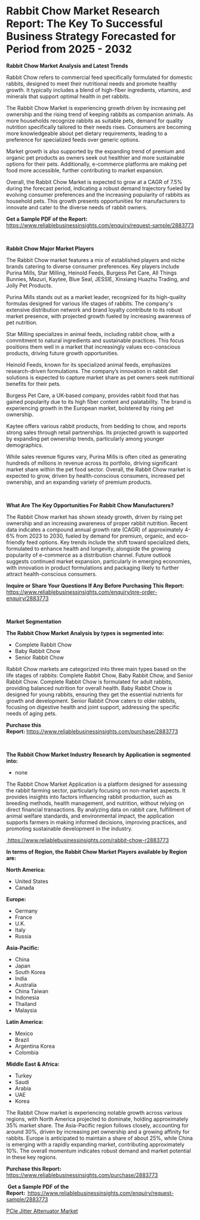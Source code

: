 <p><h1>Rabbit Chow Market Research Report: The Key To Successful Business Strategy Forecasted for Period from 2025 - 2032</h1></p><p><strong>Rabbit Chow Market Analysis and Latest Trends</strong></p>
<p><p>Rabbit Chow refers to commercial feed specifically formulated for domestic rabbits, designed to meet their nutritional needs and promote healthy growth. It typically includes a blend of high-fiber ingredients, vitamins, and minerals that support optimal health in pet rabbits.</p><p>The Rabbit Chow Market is experiencing growth driven by increasing pet ownership and the rising trend of keeping rabbits as companion animals. As more households recognize rabbits as suitable pets, demand for quality nutrition specifically tailored to their needs rises. Consumers are becoming more knowledgeable about pet dietary requirements, leading to a preference for specialized feeds over generic options.</p><p>Market growth is also supported by the expanding trend of premium and organic pet products as owners seek out healthier and more sustainable options for their pets. Additionally, e-commerce platforms are making pet food more accessible, further contributing to market expansion. </p><p>Overall, the Rabbit Chow Market is expected to grow at a CAGR of 7.5% during the forecast period, indicating a robust demand trajectory fueled by evolving consumer preferences and the increasing popularity of rabbits as household pets. This growth presents opportunities for manufacturers to innovate and cater to the diverse needs of rabbit owners.</p></p>
<p><strong>Get a Sample PDF of the Report:&nbsp;</strong> <a href="https://www.reliablebusinessinsights.com/enquiry/request-sample/2883773?utm_campaign=3043&utm_medium=2&utm_source=Github&utm_content=ia&utm_term=13032025&utm_id=rabbit-chow">https://www.reliablebusinessinsights.com/enquiry/request-sample/2883773</a></p>
<p>&nbsp;</p>
<p><strong>Rabbit Chow Major Market Players</strong></p>
<p><p>The Rabbit Chow market features a mix of established players and niche brands catering to diverse consumer preferences. Key players include Purina Mills, Star Milling, Heinold Feeds, Burgess Pet Care, All Things Bunnies, Mazuri, Kaytee, Blue Seal, JESSIE, Xinxiang Huazhu Trading, and Jolly Pet Products.</p><p>Purina Mills stands out as a market leader, recognized for its high-quality formulas designed for various life stages of rabbits. The company's extensive distribution network and brand loyalty contribute to its robust market presence, with projected growth fueled by increasing awareness of pet nutrition.</p><p>Star Milling specializes in animal feeds, including rabbit chow, with a commitment to natural ingredients and sustainable practices. This focus positions them well in a market that increasingly values eco-conscious products, driving future growth opportunities.</p><p>Heinold Feeds, known for its specialized animal feeds, emphasizes research-driven formulations. The company’s innovation in rabbit diet solutions is expected to capture market share as pet owners seek nutritional benefits for their pets.</p><p>Burgess Pet Care, a UK-based company, provides rabbit food that has gained popularity due to its high fiber content and palatability. The brand is experiencing growth in the European market, bolstered by rising pet ownership.</p><p>Kaytee offers various rabbit products, from bedding to chow, and reports strong sales through retail partnerships. Its projected growth is supported by expanding pet ownership trends, particularly among younger demographics.</p><p>While sales revenue figures vary, Purina Mills is often cited as generating hundreds of millions in revenue across its portfolio, driving significant market share within the pet food sector. Overall, the Rabbit Chow market is expected to grow, driven by health-conscious consumers, increased pet ownership, and an expanding variety of premium products.</p></p>
<p>&nbsp;</p>
<p><strong>What Are The Key Opportunities For Rabbit Chow Manufacturers?</strong></p>
<p><p>The Rabbit Chow market has shown steady growth, driven by rising pet ownership and an increasing awareness of proper rabbit nutrition. Recent data indicates a compound annual growth rate (CAGR) of approximately 4-6% from 2023 to 2030, fueled by demand for premium, organic, and eco-friendly feed options. Key trends include the shift toward specialized diets, formulated to enhance health and longevity, alongside the growing popularity of e-commerce as a distribution channel. Future outlook suggests continued market expansion, particularly in emerging economies, with innovation in product formulations and packaging likely to further attract health-conscious consumers.</p></p>
<p><strong>Inquire or Share Your Questions If Any Before Purchasing This Report:</strong> <a href="https://www.reliablebusinessinsights.com/enquiry/pre-order-enquiry/2883773?utm_campaign=3043&utm_medium=2&utm_source=Github&utm_content=ia&utm_term=13032025&utm_id=rabbit-chow">https://www.reliablebusinessinsights.com/enquiry/pre-order-enquiry/2883773</a></p>
<p>&nbsp;</p>
<p><strong>Market Segmentation</strong></p>
<p><strong>The Rabbit Chow Market Analysis by types is segmented into:</strong></p>
<p><ul><li>Complete Rabbit Chow</li><li>Baby Rabbit Chow</li><li>Senior Rabbit Chow</li></ul></p>
<p><p>Rabbit Chow markets are categorized into three main types based on the life stages of rabbits: Complete Rabbit Chow, Baby Rabbit Chow, and Senior Rabbit Chow. Complete Rabbit Chow is formulated for adult rabbits, providing balanced nutrition for overall health. Baby Rabbit Chow is designed for young rabbits, ensuring they get the essential nutrients for growth and development. Senior Rabbit Chow caters to older rabbits, focusing on digestive health and joint support, addressing the specific needs of aging pets.</p></p>
<p><strong>Purchase this Report:&nbsp;</strong><a href="https://www.reliablebusinessinsights.com/purchase/2883773?utm_campaign=3043&utm_medium=2&utm_source=Github&utm_content=ia&utm_term=13032025&utm_id=rabbit-chow">https://www.reliablebusinessinsights.com/purchase/2883773</a></p>
<p>&nbsp;</p>
<p><strong>The Rabbit Chow Market Industry Research by Application is segmented into:</strong></p>
<p><ul><li>none</li></ul></p>
<p><p>The Rabbit Chow Market Application is a platform designed for assessing the rabbit farming sector, particularly focusing on non-market aspects. It provides insights into factors influencing rabbit production, such as breeding methods, health management, and nutrition, without relying on direct financial transactions. By analyzing data on rabbit care, fulfillment of animal welfare standards, and environmental impact, the application supports farmers in making informed decisions, improving practices, and promoting sustainable development in the industry.</p></p>
<p><a href="https://www.reliablebusinessinsights.com/rabbit-chow-r2883773?utm_campaign=3043&utm_medium=2&utm_source=Github&utm_content=ia&utm_term=13032025&utm_id=rabbit-chow">&nbsp;https://www.reliablebusinessinsights.com/rabbit-chow-r2883773</a></p>
<p><strong>In terms of Region, the Rabbit Chow Market Players available by Region are:</strong></p>
<p>
    <p> <strong> North America: </strong>
        <ul>
            <li>United States</li>
            <li>Canada</li>
        </ul>
        </p> 
    <p> <strong> Europe: </strong>
        <ul>
            <li>Germany</li>
            <li>France</li>
            <li>U.K.</li>
            <li>Italy</li>
            <li>Russia</li>
        </ul>
        </p> 
    <p> <strong> Asia-Pacific: </strong>
        <ul>
            <li>China</li>
            <li>Japan</li>
            <li>South Korea</li>
            <li>India</li>
            <li>Australia</li>
            <li>China Taiwan</li>
            <li>Indonesia</li>
            <li>Thailand</li>
            <li>Malaysia</li>
        </ul>
        </p> 
    <p> <strong> Latin America: </strong>
        <ul>
            <li>Mexico</li>
            <li>Brazil</li>
            <li>Argentina Korea</li>
            <li>Colombia</li>
        </ul>
        </p> 
    <p> <strong> Middle East & Africa: </strong>
        <ul>
            <li>Turkey</li>
            <li>Saudi</li>
            <li>Arabia</li>
            <li>UAE</li>
            <li>Korea</li>
        </ul>
    </p>
    </p>
<p><p>The Rabbit Chow market is experiencing notable growth across various regions, with North America projected to dominate, holding approximately 35% market share. The Asia-Pacific region follows closely, accounting for around 30%, driven by increasing pet ownership and a growing affinity for rabbits. Europe is anticipated to maintain a share of about 25%, while China is emerging with a rapidly expanding market, contributing approximately 10%. The overall momentum indicates robust demand and market potential in these key regions.</p></p>
<p><strong>Purchase this Report: </strong><a href="https://www.reliablebusinessinsights.com/purchase/2883773?utm_campaign=3043&utm_medium=2&utm_source=Github&utm_content=ia&utm_term=13032025&utm_id=rabbit-chow">https://www.reliablebusinessinsights.com/purchase/2883773</a></p>
<p>&nbsp;<strong>Get a Sample PDF of the Report:&nbsp;&nbsp;</strong><a href="https://www.reliablebusinessinsights.com/enquiry/request-sample/2883773?utm_campaign=3043&utm_medium=2&utm_source=Github&utm_content=ia&utm_term=13032025&utm_id=rabbit-chow">https://www.reliablebusinessinsights.com/enquiry/request-sample/2883773</a></p>
<p><strong></strong></p>
<p><p><a href="https://github.com/carendesrochers299/Market-Research-Report-List-1/blob/main/pcie-jitter-attenuator-market.md?utm_campaign=3043&utm_medium=2&utm_source=Github&utm_content=ia&utm_term=13032025&utm_id=rabbit-chow">PCIe Jitter Attenuator Market</a></p></p>